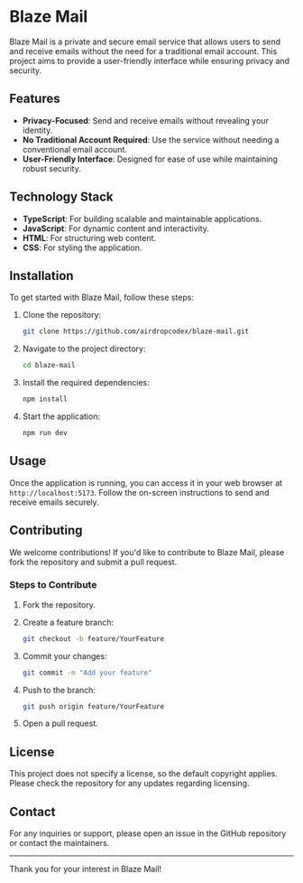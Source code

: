 # Blaze Mail

Blaze Mail is a private and secure email service that allows users to send and receive emails without the need for a traditional email account. This project aims to provide a user-friendly interface while ensuring privacy and security.

## Features

- **Privacy-Focused**: Send and receive emails without revealing your identity.
- **No Traditional Account Required**: Use the service without needing a conventional email account.
- **User-Friendly Interface**: Designed for ease of use while maintaining robust security.

## Technology Stack

- **TypeScript**: For building scalable and maintainable applications.
- **JavaScript**: For dynamic content and interactivity.
- **HTML**: For structuring web content.
- **CSS**: For styling the application.

## Installation

To get started with Blaze Mail, follow these steps:

1. Clone the repository:
   ```bash
   git clone https://github.com/airdropcodex/blaze-mail.git
   ```
2. Navigate to the project directory:
   ```bash
   cd blaze-mail
   ```
3. Install the required dependencies:
   ```bash
   npm install
   ```
4. Start the application:
   ```bash
   npm run dev
   ```

## Usage

Once the application is running, you can access it in your web browser at `http://localhost:5173`. Follow the on-screen instructions to send and receive emails securely.

## Contributing

We welcome contributions! If you'd like to contribute to Blaze Mail, please fork the repository and submit a pull request.

### Steps to Contribute

1. Fork the repository.

2. Create a feature branch:
   ```bash
   git checkout -b feature/YourFeature
   ```
3. Commit your changes:
   ```bash
   git commit -m "Add your feature"
   ```
4. Push to the branch:
   ```bash
   git push origin feature/YourFeature
   ```
5. Open a pull request.

## License

This project does not specify a license, so the default copyright applies. Please check the repository for any updates regarding licensing.

## Contact

For any inquiries or support, please open an issue in the GitHub repository or contact the maintainers.

---

Thank you for your interest in Blaze Mail!
